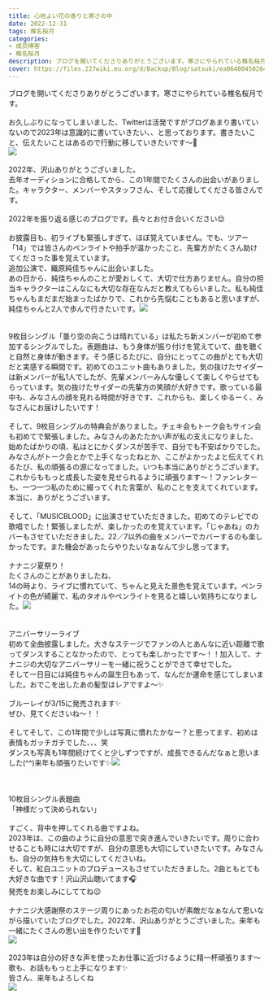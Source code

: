 ```yaml
---
title: 心地よい花の香りと寒さの中
date: 2022-12-31
tags: 椎名桜月
categories: 
- 成员博客
- 椎名桜月
description: ブログを開いてくださりありがとうございます。寒さにやられている椎名桜月です。お久しぶりになってしまいました、Twitterは活発ですがブログあまり書いていないので2023年は意識的に書いていきたい、、と思...
cover: https://files.227wiki.eu.org/d/Backup/Blog/satsuki/ea064004502841e0f7443294545ba.jpg 
---
```

<div class="blog_detail__main">
        ブログを開いてくださりありがとうございます。寒さにやられている椎名桜月です。<br/>
<br/>
お久しぶりになってしまいました、Twitterは活発ですがブログあまり書いていないので2023年は意識的に書いていきたい、、と思っております。書きたいこと、伝えたいことはあるので行動に移していきたいです〜🫠<br/>
<img src="https://files.227wiki.eu.org/d/Backup/Blog/satsuki/ea064004502841e0f7443294545ba.jpg"><br/>
<br/>
2022年、沢山ありがとうございました。<br/>
去年オーディションに合格してから、この1年間でたくさんの出会いがありました。キャラクター、メンバーやスタッフさん、そして応援してくださる皆さんです。<br/>
<br/>
2022年を振り返る感じのブログです。長々とお付き合いください😌<br/>
<br/>
お披露目も、初ライブも緊張しすぎて、ほぼ覚えていません。でも、ツアー「14」では皆さんのペンライトや拍手が温かったこと、先輩方がたくさん助けてくださった事を覚えています。<br/>
追加公演で、織原純佳ちゃんに出会いました。<br/>
あの日から、純佳ちゃんのことが愛おしくて、大切で仕方ありません。自分の担当キャラクターはこんなにも大切な存在なんだと教えてもらいました。私も純佳ちゃんもまだまだ始まったばかりで、これから先悩むこともあると思いますが、純佳ちゃんと2人で歩んで行きたいです。<img src="https://files.227wiki.eu.org/d/Backup/Blog/satsuki/ea064004502841e0f7443294545ba-01.jpg"><br/>
<br/>
<br/>
9枚目シングル「曇り空の向こうは晴れている」は私たち新メンバーが初めて参加するシングルでした。表題曲は、もう身体が振り付けを覚えていて、曲を聴くと自然と身体が動きます。そう感じるたびに、自分にとってこの曲がとても大切だと実感する瞬間です。初めてのユニット曲もありました。気の抜けたサイダーは新メンバーが私1人でしたが、先輩メンバーみんな優しくて楽しくやらせてもらっています。気の抜けたサイダーの先輩方の笑顔が大好きです。歌っている最中も、みなさんの顔を見れる時間が好きです、これからも、楽しくゆるーく、みなさんにお届けしたいです！<br/>
<br/>
そして、9枚目シングルの特典会がありました。チェキ会もトーク会もサイン会も初めてで緊張しました。みなさんのあたたかい声が私の支えになりました、<br/>
始めたばかりの頃、私はとにかくダンスが苦手で、自分でも不安ばかりでした。みなさんがトーク会とかで上手くなったねとか、ここがよかったよと伝えてくれるたび、私の頑張るの源になってました。いつも本当にありがとうございます。これからももっと成長した姿を見せられるように頑張ります〜！ファンレターも、一つ一つ私のために綴ってくれた言葉が、私のことを支えてくれています。本当に、ありがとうございます。<br/>
<br/>
そして、「MUSICBLOOD」に出演させていただきました。初めてのテレビでの歌唱でした！緊張しましたが、楽しかったのを覚えています。「じゃあね」のカバーもさせていただきました。22／7以外の曲をメンバーでカバーするのも楽しかったです。また機会があったらやりたいなぁなんて少し思ってます。<br/>
<br/>
ナナニジ夏祭り！<br/>
たくさんのことがありましたね、<br/>
14の時より、ライブに慣れていて、ちゃんと見えた景色を覚えています。ペンライトの色が綺麗で、私のタオルやペンライトを見ると嬉しい気持ちになりました。<img src="https://files.227wiki.eu.org/d/Backup/Blog/satsuki/ea064004502841e0f7443294545ba-02.jpg"><br/>
<br/>
<br/>
アニバーサリーライブ<br/>
初めて全曲披露しました。大きなステージでファンの人とあんなに近い距離で歌ってダンスすることなかったので、とっても楽しかったです〜！！加入して、ナナニジの大切なアニバーサリーを一緒に祝うことができて幸せでした。<br/>
そして一日目には純佳ちゃんの誕生日もあって、なんだか運命を感じてしまいました。おでこを出したあの髪型はレアですよ〜✨<br/>
<br/>
ブルーレイが3/15に発売されます✨<br/>
ぜひ、見てくださいね〜！！<br/>
<br/>
そしてそして、この1年間で少しは写真に慣れたかなー？と思ってます、初めは表情もガッチガチでした、、、笑<br/>
ダンスも写真も1年間続けてくと少しずつですが、成長できるんだなぁと思いました(^^)来年も頑張りたいです✨<img src="https://files.227wiki.eu.org/d/Backup/Blog/satsuki/ea064004502841e0f7443294545ba-03.jpg"><br/>
<br/>
<br/>
<br/>
10枚目シングル表題曲<br/>
「神様だって決められない」<br/>
<br/>
すごく、背中を押してくれる曲ですよね。<br/>
2023年は、この曲のように自分の意思で突き進んでいきたいです。周りに合わせることも時には大切ですが、自分の意思も大切にしていきたいです。みなさんも、自分の気持ちを大切にしてくださいね。<br/>
そして、紅白ユニットのプロデュースもさせていただきました。2曲ともとても大好きな曲です！沢山沢山聴いてます🎧<br/>
発売をお楽しみにしててね😉<br/>
<br/>
ナナニジ大感謝祭のステージ周りにあったお花の匂いが素敵だなぁなんて思いながら描いていたブログでした。2022年、沢山ありがとうございました。来年も一緒にたくさんの思い出を作りたいです💐<br/>
<img src="https://files.227wiki.eu.org/d/Backup/Blog/satsuki/ea064004502841e0f7443294545ba-04.jpg"><br/>
<br/>
2023年は自分の好きな声を使ったお仕事に近づけるように精一杯頑張ります〜<br/>
歌も、お話ももっと上手になります✨<br/>
皆さん、来年もよろしくね<br/>
<img src="https://files.227wiki.eu.org/d/Backup/Blog/satsuki/ea064004502841e0f7443294545ba-05.jpg">
<!--twitter-->

<!--//twitter-->
</img></img></img></img></img></img></div>